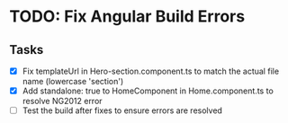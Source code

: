 # TODO: Fix Angular Build Errors

## Tasks
- [x] Fix templateUrl in Hero-section.component.ts to match the actual file name (lowercase 'section')
- [x] Add standalone: true to HomeComponent in Home.component.ts to resolve NG2012 error
- [ ] Test the build after fixes to ensure errors are resolved
